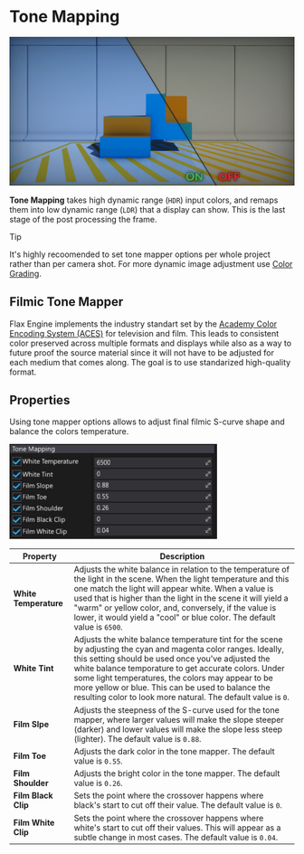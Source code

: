 # Tone Mapping

![Tone Mapping](media/tone-mapping.png)

**Tone Mapping** takes high dynamic range (`HDR`) input colors, and remaps them into low dynamic range (`LDR`) that a display can show. This is the last stage of the post processing the frame.

> [!TIP]
> It's highly recoomended to set tone mapper options per whole project rather than per camera shot. For more dynamic image adjustment use [Color Grading](color-grading.md).

## Filmic Tone Mapper

Flax Engine implements the industry standart set by the [Academy Color Encoding System (ACES)](http://www.oscars.org/science-technology/sci-tech-projects/aces) for television and film. This leads to consistent color preserved across multiple formats and displays while also as a way to future proof the source material since it will not have to be adjusted for each medium that comes along. The goal is to use standarized high-quality format.

## Properties

Using tone mapper options allows to adjust final filmic S-curve shape and balance the colors temperature.

![Properties](media/tone-mapping-properties.jpg)

| Property | Description |
|--------|--------|
| **White Temperature** | Adjusts the white balance in relation to the temperature of the light in the scene. When the light temperature and this one match the light will appear white. When a value is used that is higher than the light in the scene it will yield a "warm" or yellow color, and, conversely, if the value is lower, it would yield a "cool" or blue color. The default value is `6500`. |
| **White Tint** | Adjusts the white balance temperature tint for the scene by adjusting the cyan and magenta color ranges. Ideally, this setting should be used once you've adjusted the white balance temporature to get accurate colors. Under some light temperatures, the colors may appear to be more yellow or blue. This can be used to balance the resulting color to look more natural. The default value is `0`. |
| **Film Slpe** | Adjusts the steepness of the S-curve used for the tone mapper, where larger values will make the slope steeper (darker) and lower values will make the slope less steep (lighter). The default value is `0.88`. |
| **Film Toe** | Adjusts the dark color in the tone mapper. The default value is `0.55`. |
| **Film Shoulder** | Adjusts the bright color in the tone mapper. The default value is `0.26`. |
| **Film Black Clip** | Sets the point where the crossover happens where black's start to cut off their value. The default value is `0`. |
| **Film White Clip** | Sets the point where the crossover happens where white's start to cut off their values. This will appear as a subtle change in most cases. The default value is `0.04`. |
